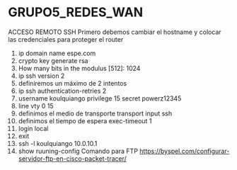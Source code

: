 # GRUPO5_REDES_WAN
ACCESO REMOTO
SSH
Primero debemos cambiar el hostname y colocar las credenciales para proteger el router
1.	ip domain name espe.com
2.	crypto key generate rsa
3.	How many bits in the modulus [512]: 1024
4.	ip ssh version 2
5.	definiremos un máximo de 2 intentos
6.	ip ssh authentication-retries 2
7.	username koulquiango privilege 15 secret powerz12345
8.	line vty 0 15
9.	definimos el medio de transporte transport input ssh
10.	definimos el tiempo de espera exec-timeout 1
11.	login local
12.	exit
13.	ssh -l koulquiango 10.0.10.1
14.	show ruuning-config
Comando para FTP
https://byspel.com/configurar-servidor-ftp-en-cisco-packet-tracer/
